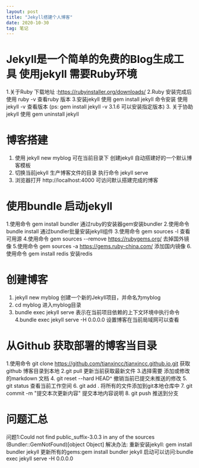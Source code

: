 ```yaml
---
layout: post
title: "Jekyll搭建个人博客"
date: 2020-10-30 
tag: 笔记
---   
```


# Jekyll是一个简单的免费的Blog生成工具 使用jekyll 需要Ruby环境

1.关于Ruby 下载地址 :https://rubyinstaller.org/downloads/
2.Ruby 安装完成后 使用 ruby -v 查看ruby 版本
3.安装jekyll  使用 gem install jekyll 命令安装   使用 jekyll -v 查看版本  (ps: gem install jekyll -v 3.1.6 可以安装指定版本)
3. 关于协助 jekyll  使用 gem uninstall jekyll

# 博客搭建

1. 使用 jekyll new myblog 可在当前目录下 创建jekyll 自动搭建好的一个默认博客模板 
2. 切换当前jekyll 生产博客文件的目录 执行命令 jekyll serve 
3. 浏览器打开 http://localhost:4000 可访问默认搭建完成的博客

# 使用bundle 启动jekyll
1.使用命令 gem install bundler  通过ruby的安装器gem安装bundler
2.使用命令 bundle install 通过bundler批量安装jekyll组件
3.使用命令 gem sources -l 查看可用源
4.使用命令 gem sources --remove https://rubygems.org/  去掉国外镜像
5.使用命令 gem sources -a https://gems.ruby-china.com/ 添加国内镜像
6.使用命令 gem install redis  安装redis


# 创建博客

1. jekyll new myblog 创建一个新的Jekyll项目，并命名为myblog
2. cd myblog 进入myblog目录
3. bundle exec jekyll serve 表示在当前项目依赖的上下文环境中执行命令
4.bundle exec jekyll serve -H 0.0.0.0 设置博客在当前局域网可以查看



# 从Github 获取部署的博客当目录

1.使用命令 git  clone https://github.com/tianxincc/tianxincc.github.io.git  获取github 博客目录到本地
2.git pull 更新当前获取最新文件
3.选择需要 添加或修改的markdown 文档 
4. git reset --hard HEAD^ 撤销当前已提交未推送的修改
5. git status  查看当前工作空间
6. git add .  将所有的文件添加到git本地仓库中
7. git commit -m "提交本次更新内容"  提交本地内容说明
8. git push 推送到分支




# 问题汇总

问题1:Could not find public_suffix-3.0.3 in any of the sources (Bundler::GemNotFound)[object Object]
解决办法:
    重新安装jekyll: gem install bundler jekyll
    更新所有的gems:gem install bundler jekyll
    启动可以访问:bundle exec jekyll serve -H 0.0.0.0

